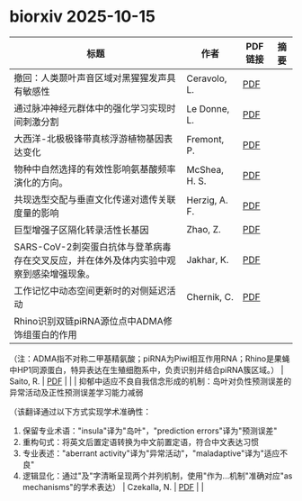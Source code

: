 # biorxiv 2025-10-15

| 标题 | 作者 | PDF链接 |  摘要 |
|------|------|--------|------|
| 撤回：人类颞叶声音区域对黑猩猩发声具有敏感性 | Ceravolo, L. | [PDF](https://doi.org/10.1101/2020.10.29.360362) |  |
| 通过脉冲神经元群体中的强化学习实现时间刺激分割 | Le Donne, L. | [PDF](https://doi.org/10.1101/2020.12.22.424037) |  |
| 大西洋-北极极锋带真核浮游植物基因表达变化 | Fremont, P. | [PDF](https://doi.org/10.1101/2022.11.01.514737) |  |
| 物种中自然选择的有效性影响氨基酸频率演化的方向。 | McShea, H. S. | [PDF](https://doi.org/10.1101/2023.02.01.526552) |  |
| 共现选型交配与垂直文化传递对遗传关联度量的影响 | Herzig, A. F. | [PDF](https://doi.org/10.1101/2023.04.08.536101) |  |
| 巨型增强子区隔化转录活性长基因 | Zhao, Z. | [PDF](https://doi.org/10.1101/2023.07.19.549737) |  |
| SARS-CoV-2刺突蛋白抗体与登革病毒存在交叉反应，并在体外及体内实验中观察到感染增强现象。 | Jakhar, K. | [PDF](https://doi.org/10.1101/2023.10.09.557914) |  |
| 工作记忆中动态空间更新时的对侧延迟活动 | Chernik, C. | [PDF](https://doi.org/10.1101/2024.02.27.582343) |  |
| Rhino识别双链piRNA源位点中ADMA修饰组蛋白的作用

（注：ADMA指不对称二甲基精氨酸；piRNA为Piwi相互作用RNA；Rhino是果蝇中HP1同源蛋白，特异表达在生殖细胞系中，负责识别并结合piRNA簇区域。） | Saito, R. | [PDF](https://doi.org/10.1101/2024.03.15.585151) |  |
| 抑郁中适应不良自我信念形成的机制：岛叶对负性预测误差的异常活动及正性预测误差学习能力减弱

（该翻译通过以下方式实现学术准确性：
1. 保留专业术语："insula"译为"岛叶"，"prediction errors"译为"预测误差"
2. 重构句式：将英文后置定语转换为中文前置定语，符合中文表达习惯
3. 专业表述："aberrant activity"译为"异常活动"，"maladaptive"译为"适应不良"
4. 逻辑显化：通过"及"字清晰呈现两个并列机制，使用"作为...机制"准确对应"as mechanisms"的学术表达） | Czekalla, N. | [PDF](https://doi.org/10.1101/2024.05.09.593087) |  |
